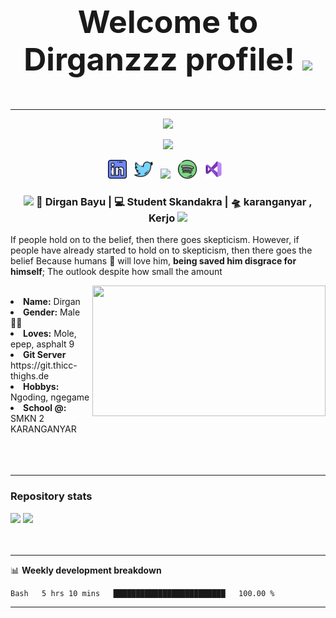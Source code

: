 <h3 align="center" style="font-size:50px;">
  Welcome to Dirganzzz profile!
  <img src="https://media.giphy.com/media/hvRJCLFzcasrR4ia7z/giphy.gif" width="28">
</h3>

-------


<!-- Typing SVG by DenverCoder1 - https://github.com/dirgannn/readme-typing-svg -->
<p align="center">
  <a href="https://github.com/DenverCoder1/readme-typing-svg"><img src="https://readme-typing-svg.demolab.com/?lines=Still%20Learn%20Of%20Coding&font=Fira%20Code&center=true&width=440&height=45&color=8A2BE2&vCenter=true&size=22&pause=1000"></a>
 <div align="center">
  <img src="https://pronoun.cyou/x/y?subject=He&object=Him&height=20">
   </div>
</p>

<p align='center'>
   <a href="https://www.linkedin.com/in/dirgan-syahputra-582911251/"><img height="30" src="https://raw.githubusercontent.com/8bithemant/8bithemant/master/linkedin.png?raw=true"></a>&nbsp;&nbsp;
<a href=""><img height="30" src="https://raw.githubusercontent.com/8bithemant/8bithemant/master/twitter.png?raw=true"></a>&nbsp;&nbsp;
<a href="https://www.instagram.com/dirganyx/"><img height="30" src="https://user-images.githubusercontent.com/43545812/144035088-0dfb165f-8fe0-4d13-896c-876c29d2b128.png"></a>&nbsp;&nbsp;
<a href="https://open.spotify.com/album/3EB7ph15adSMaqayJE7gJX"><img height="30" src="https://raw.githubusercontent.com/8bithemant/8bithemant/master/spotify.png?raw=true"></a>&nbsp;&nbsp;
 <a href="https://vscode.dev/"><img height="30" src="https://raw.githubusercontent.com/AbhishekMaira10/AbhishekMaira10/master/Resources/png/visual-studio.png?raw=true"></a>&nbsp;&nbsp;
 </p>
 
 <div align="center">
<h3><img src="https://media.giphy.com/media/WUlplcMpOCEmTGBtBW/giphy.gif" width="30"> 🙎 Dirgan Bayu | 💻 Student Skandakra | 🛸 karanganyar , Kerjo <img src="https://media.giphy.com/media/WUlplcMpOCEmTGBtBW/giphy.gif" width="30"></h3>
</div>

<p align="center">


  If people hold on to the belief, then there goes skepticism. However, if people have already started to hold on to skepticism, then there goes the belief
  Because humans 👿 will love him, <b>being saved him disgrace for himself</b>; The outlook despite how small the amount

<p>
  
  
  
  <div align="center">
<img src="https://i.imgur.com/KXx0cCx.gif" align="right" width="373.5px" height="208.5px">
  </div>
<br>
<li>
 <b>Name:</b> Dirgan</li>
<li>
<b>Gender:</b> Male 🏳️‍⚧️
</li>
<li>
<b>Loves:</b> Mole, epep, asphalt 9
</li>
<li>
<b>Git Server</b> https://git.thicc-thighs.de
</li>
<li>
<b>Hobbys:</b> Ngoding, ngegame
</li>
<li>
<b>School @:</b> SMKN 2 KARANGANYAR
</li>
<br><br><br>
</div>

-------


<h3>Repository stats</h3> 

<div>
  <img height="140px" src="https://github-readme-stats.vercel.app/api?username=dirgannn&show_icons=true&count_private=true&theme=tokyonight" />
  <img src="https://github-readme-stats.vercel.app/api/top-langs/?username=dirgannn&layout=compact&count_private=true&theme=nightowl" />
</div> <br> <br>

-------


📊 **Weekly development breakdown**
<!--START_SECTION:waka-->

```text
Bash   5 hrs 10 mins   █████████████████████████   100.00 %
```

<!--END_SECTION:waka-->

-------
